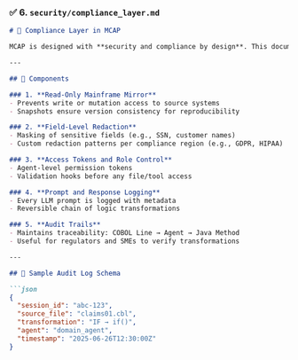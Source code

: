 

### ✅ 6. `security/compliance_layer.md`

```markdown
# 🔐 Compliance Layer in MCAP

MCAP is designed with **security and compliance by design**. This document outlines the compliance features embedded in the protocol.

---

## 🧱 Components

### 1. **Read-Only Mainframe Mirror**
- Prevents write or mutation access to source systems
- Snapshots ensure version consistency for reproducibility

### 2. **Field-Level Redaction**
- Masking of sensitive fields (e.g., SSN, customer names)
- Custom redaction patterns per compliance region (e.g., GDPR, HIPAA)

### 3. **Access Tokens and Role Control**
- Agent-level permission tokens
- Validation hooks before any file/tool access

### 4. **Prompt and Response Logging**
- Every LLM prompt is logged with metadata
- Reversible chain of logic transformations

### 5. **Audit Trails**
- Maintains traceability: COBOL Line → Agent → Java Method
- Useful for regulators and SMEs to verify transformations

---

## 🧪 Sample Audit Log Schema

```json
{
  "session_id": "abc-123",
  "source_file": "claims01.cbl",
  "transformation": "IF → if()",
  "agent": "domain_agent",
  "timestamp": "2025-06-26T12:30:00Z"
}
